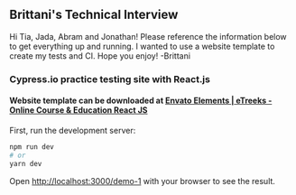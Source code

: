 ## Brittani's Technical Interview
Hi Tia, Jada, Abram and Jonathan! Please reference the information below to get everything up and running. I wanted to use a website template to create my tests and CI. Hope you enjoy! -Brittani

### Cypress.io practice testing site with React.js
#### Website template can be downloaded at [Envato Elements | eTreeks - Online Course & Education React JS](https://elements.envato.com/etreeks-online-courses-education-react-js-them-FU7RYMT)

First, run the development server:

```bash
npm run dev
# or
yarn dev
```

Open [http://localhost:3000/demo-1](http://localhost:3000/demo-1) with your browser to see the result.